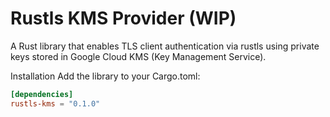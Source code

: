 # Rustls KMS Provider (WIP)
A Rust library that enables TLS client authentication via rustls using private keys stored in Google Cloud KMS (Key Management Service).

Installation
Add the library to your Cargo.toml:

```toml
[dependencies]
rustls-kms = "0.1.0"
```
